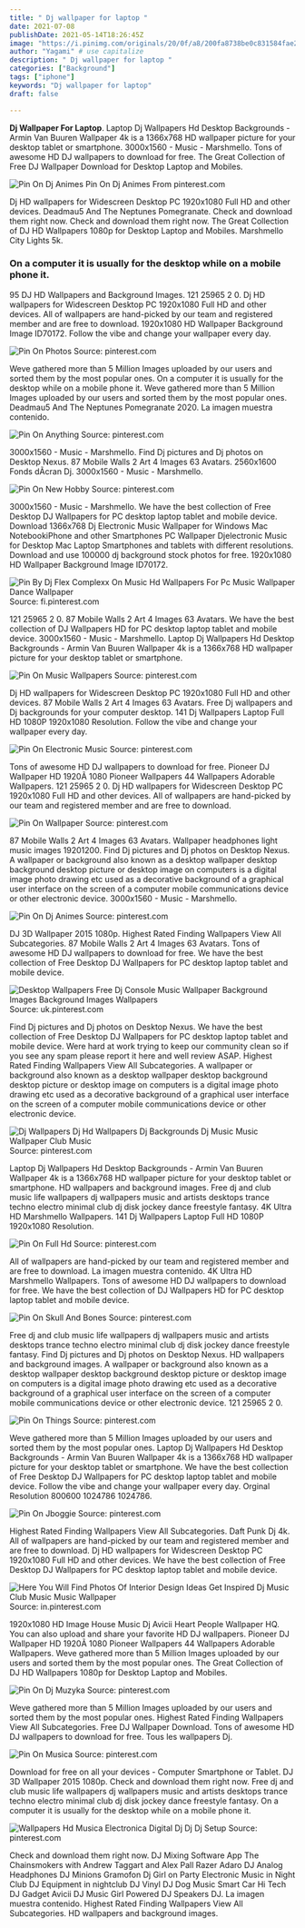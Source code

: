 ```yaml
---
title: " Dj wallpaper for laptop "
date: 2021-07-08
publishDate: 2021-05-14T18:26:45Z
image: "https://i.pinimg.com/originals/20/0f/a8/200fa8738be0c831584fae2d2b918b00.jpg"
author: "Yagami" # use capitalize
description: " Dj wallpaper for laptop "
categories: ["Background"]
tags: ["iphone"]
keywords: "Dj wallpaper for laptop"
draft: false

---
```



**Dj Wallpaper For Laptop**. Laptop Dj Wallpapers Hd Desktop Backgrounds - Armin Van Buuren Wallpaper 4k is a 1366x768 HD wallpaper picture for your desktop tablet or smartphone. 3000x1560 - Music - Marshmello. Tons of awesome HD DJ wallpapers to download for free. The Great Collection of Free DJ Wallpaper Download for Desktop Laptop and Mobiles.

![Pin On Dj Animes](https://i.pinimg.com/originals/39/89/e0/3989e00fb0b81496c5771c6cdcc2d88e.jpg "Pin On Dj Animes")
Pin On Dj Animes From pinterest.com


Dj HD wallpapers for Widescreen Desktop PC 1920x1080 Full HD and other devices. Deadmau5 And The Neptunes Pomegranate. Check and download them right now. Check and download them right now. The Great Collection of DJ HD Wallpapers 1080p for Desktop Laptop and Mobiles. Marshmello City Lights 5k.

### On a computer it is usually for the desktop while on a mobile phone it.

95 DJ HD Wallpapers and Background Images. 121 25965 2 0. Dj HD wallpapers for Widescreen Desktop PC 1920x1080 Full HD and other devices. All of wallpapers are hand-picked by our team and registered member and are free to download. 1920x1080 HD Wallpaper Background Image ID70172. Follow the vibe and change your wallpaper every day.


![Pin On Photos](https://i.pinimg.com/originals/17/1a/cb/171acbe87ebba4221d743a79764c371d.jpg "Pin On Photos")
Source: pinterest.com

Weve gathered more than 5 Million Images uploaded by our users and sorted them by the most popular ones. On a computer it is usually for the desktop while on a mobile phone it. Weve gathered more than 5 Million Images uploaded by our users and sorted them by the most popular ones. Deadmau5 And The Neptunes Pomegranate 2020. La imagen muestra contenido.

![Pin On Anything](https://i.pinimg.com/originals/ff/3d/90/ff3d90d5c1813c25642f3e0917aefde2.jpg "Pin On Anything")
Source: pinterest.com

3000x1560 - Music - Marshmello. Find Dj pictures and Dj photos on Desktop Nexus. 87 Mobile Walls 2 Art 4 Images 63 Avatars. 2560x1600 Fonds dÃcran Dj. 3000x1560 - Music - Marshmello.

![Pin On New Hobby](https://i.pinimg.com/originals/5a/3b/a9/5a3ba94f42565b38a1950e5e69f7c709.jpg "Pin On New Hobby")
Source: pinterest.com

3000x1560 - Music - Marshmello. We have the best collection of Free Desktop DJ Wallpapers for PC desktop laptop tablet and mobile device. Download 1366x768 Dj Electronic Music Wallpaper for Windows Mac NotebookiPhone and other Smartphones PC Wallpaper Djelectronic Music for Desktop Mac Laptop Smartphones and tablets with different resolutions. Download and use 100000 dj background stock photos for free. 1920x1080 HD Wallpaper Background Image ID70172.

![Pin By Dj Flex Complexx On Music Hd Wallpapers For Pc Music Wallpaper Dance Wallpaper](https://i.pinimg.com/originals/ea/40/f2/ea40f2447a4a59037413098450b50371.jpg "Pin By Dj Flex Complexx On Music Hd Wallpapers For Pc Music Wallpaper Dance Wallpaper")
Source: fi.pinterest.com

121 25965 2 0. 87 Mobile Walls 2 Art 4 Images 63 Avatars. We have the best collection of DJ Wallpapers HD for PC desktop laptop tablet and mobile device. 3000x1560 - Music - Marshmello. Laptop Dj Wallpapers Hd Desktop Backgrounds - Armin Van Buuren Wallpaper 4k is a 1366x768 HD wallpaper picture for your desktop tablet or smartphone.

![Pin On Music Wallpapers](https://i.pinimg.com/originals/1f/bd/22/1fbd224e1412b9186e6fa0ae42a0ae0a.jpg "Pin On Music Wallpapers")
Source: pinterest.com

Dj HD wallpapers for Widescreen Desktop PC 1920x1080 Full HD and other devices. 87 Mobile Walls 2 Art 4 Images 63 Avatars. Free Dj wallpapers and Dj backgrounds for your computer desktop. 141 Dj Wallpapers Laptop Full HD 1080P 1920x1080 Resolution. Follow the vibe and change your wallpaper every day.

![Pin On Electronic Music](https://i.pinimg.com/originals/64/a2/ca/64a2ca6497784abc72d884f74fba9c32.jpg "Pin On Electronic Music")
Source: pinterest.com

Tons of awesome HD DJ wallpapers to download for free. Pioneer DJ Wallpaper HD 1920Ã 1080 Pioneer Wallpapers 44 Wallpapers Adorable Wallpapers. 121 25965 2 0. Dj HD wallpapers for Widescreen Desktop PC 1920x1080 Full HD and other devices. All of wallpapers are hand-picked by our team and registered member and are free to download.

![Pin On Wallpaper](https://i.pinimg.com/originals/3f/1a/c0/3f1ac0f015788062314e376466654529.jpg "Pin On Wallpaper")
Source: pinterest.com

87 Mobile Walls 2 Art 4 Images 63 Avatars. Wallpaper headphones light music images 19201200. Find Dj pictures and Dj photos on Desktop Nexus. A wallpaper or background also known as a desktop wallpaper desktop background desktop picture or desktop image on computers is a digital image photo drawing etc used as a decorative background of a graphical user interface on the screen of a computer mobile communications device or other electronic device. 3000x1560 - Music - Marshmello.

![Pin On Dj Animes](https://i.pinimg.com/originals/39/89/e0/3989e00fb0b81496c5771c6cdcc2d88e.jpg "Pin On Dj Animes")
Source: pinterest.com

DJ 3D Wallpaper 2015 1080p. Highest Rated Finding Wallpapers View All Subcategories. 87 Mobile Walls 2 Art 4 Images 63 Avatars. Tons of awesome HD DJ wallpapers to download for free. We have the best collection of Free Desktop DJ Wallpapers for PC desktop laptop tablet and mobile device.

![Desktop Wallpapers Free Dj Console Music Wallpaper Background Images Background Images Wallpapers](https://i.pinimg.com/originals/c2/1a/ee/c21aee90ea097ed83058c967337dbbaa.jpg "Desktop Wallpapers Free Dj Console Music Wallpaper Background Images Background Images Wallpapers")
Source: uk.pinterest.com

Find Dj pictures and Dj photos on Desktop Nexus. We have the best collection of Free Desktop DJ Wallpapers for PC desktop laptop tablet and mobile device. Were hard at work trying to keep our community clean so if you see any spam please report it here and well review ASAP. Highest Rated Finding Wallpapers View All Subcategories. A wallpaper or background also known as a desktop wallpaper desktop background desktop picture or desktop image on computers is a digital image photo drawing etc used as a decorative background of a graphical user interface on the screen of a computer mobile communications device or other electronic device.

![Dj Wallpapers Dj Hd Wallpapers Dj Backgrounds Dj Music Music Wallpaper Club Music](https://i.pinimg.com/originals/17/38/de/1738deacf8c04c6ef2a4a7a29c79e18b.jpg "Dj Wallpapers Dj Hd Wallpapers Dj Backgrounds Dj Music Music Wallpaper Club Music")
Source: pinterest.com

Laptop Dj Wallpapers Hd Desktop Backgrounds - Armin Van Buuren Wallpaper 4k is a 1366x768 HD wallpaper picture for your desktop tablet or smartphone. HD wallpapers and background images. Free dj and club music life wallpapers dj wallpapers music and artists desktops trance techno electro minimal club dj disk jockey dance freestyle fantasy. 4K Ultra HD Marshmello Wallpapers. 141 Dj Wallpapers Laptop Full HD 1080P 1920x1080 Resolution.

![Pin On Full Hd](https://i.pinimg.com/originals/1a/58/68/1a5868e873261ae54581ad7c7a95c6b1.jpg "Pin On Full Hd")
Source: pinterest.com

All of wallpapers are hand-picked by our team and registered member and are free to download. La imagen muestra contenido. 4K Ultra HD Marshmello Wallpapers. Tons of awesome HD DJ wallpapers to download for free. We have the best collection of DJ Wallpapers HD for PC desktop laptop tablet and mobile device.

![Pin On Skull And Bones](https://i.pinimg.com/originals/5c/43/c9/5c43c9977ebe4d0c7630524553b0e7e0.jpg "Pin On Skull And Bones")
Source: pinterest.com

Free dj and club music life wallpapers dj wallpapers music and artists desktops trance techno electro minimal club dj disk jockey dance freestyle fantasy. Find Dj pictures and Dj photos on Desktop Nexus. HD wallpapers and background images. A wallpaper or background also known as a desktop wallpaper desktop background desktop picture or desktop image on computers is a digital image photo drawing etc used as a decorative background of a graphical user interface on the screen of a computer mobile communications device or other electronic device. 121 25965 2 0.

![Pin On Things](https://i.pinimg.com/originals/a7/68/91/a76891ae66d3a972fbf0b458c97c6546.jpg "Pin On Things")
Source: pinterest.com

Weve gathered more than 5 Million Images uploaded by our users and sorted them by the most popular ones. Laptop Dj Wallpapers Hd Desktop Backgrounds - Armin Van Buuren Wallpaper 4k is a 1366x768 HD wallpaper picture for your desktop tablet or smartphone. We have the best collection of Free Desktop DJ Wallpapers for PC desktop laptop tablet and mobile device. Follow the vibe and change your wallpaper every day. Orginal Resolution 800600 1024786 1024786.

![Pin On Jboggie](https://i.pinimg.com/originals/c5/33/95/c53395d860f57aa50dc547055b7888c2.jpg "Pin On Jboggie")
Source: pinterest.com

Highest Rated Finding Wallpapers View All Subcategories. Daft Punk Dj 4k. All of wallpapers are hand-picked by our team and registered member and are free to download. Dj HD wallpapers for Widescreen Desktop PC 1920x1080 Full HD and other devices. We have the best collection of Free Desktop DJ Wallpapers for PC desktop laptop tablet and mobile device.

![Here You Will Find Photos Of Interior Design Ideas Get Inspired Dj Music Club Music Music Wallpaper](https://i.pinimg.com/originals/39/0d/18/390d1893a2e3b210f00cd3b6071b58b9.jpg "Here You Will Find Photos Of Interior Design Ideas Get Inspired Dj Music Club Music Music Wallpaper")
Source: in.pinterest.com

1920x1080 HD Image House Music Dj Avicii Heart People Wallpaper HQ. You can also upload and share your favorite HD DJ wallpapers. Pioneer DJ Wallpaper HD 1920Ã 1080 Pioneer Wallpapers 44 Wallpapers Adorable Wallpapers. Weve gathered more than 5 Million Images uploaded by our users and sorted them by the most popular ones. The Great Collection of DJ HD Wallpapers 1080p for Desktop Laptop and Mobiles.

![Pin On Dj Muzyka](https://i.pinimg.com/originals/6c/a5/86/6ca58612321ab189282a47435b0d811d.jpg "Pin On Dj Muzyka")
Source: pinterest.com

Weve gathered more than 5 Million Images uploaded by our users and sorted them by the most popular ones. Highest Rated Finding Wallpapers View All Subcategories. Free DJ Wallpaper Download. Tons of awesome HD DJ wallpapers to download for free. Tous les wallpapers Dj.

![Pin On Musica](https://i.pinimg.com/originals/aa/c2/b4/aac2b4be6192fdebee9d395f0387a0e9.jpg "Pin On Musica")
Source: pinterest.com

Download for free on all your devices - Computer Smartphone or Tablet. DJ 3D Wallpaper 2015 1080p. Check and download them right now. Free dj and club music life wallpapers dj wallpapers music and artists desktops trance techno electro minimal club dj disk jockey dance freestyle fantasy. On a computer it is usually for the desktop while on a mobile phone it.

![Wallpapers Hd Musica Electronica Digital Dj Dj Dj Setup](https://i.pinimg.com/originals/20/0f/a8/200fa8738be0c831584fae2d2b918b00.jpg "Wallpapers Hd Musica Electronica Digital Dj Dj Dj Setup")
Source: pinterest.com

Check and download them right now. DJ Mixing Software App The Chainsmokers with Andrew Taggart and Alex Pall Razer Adaro DJ Analog Headphones DJ Minions Gramofon Dj Girl on Party Electronic Music in Night Club DJ Equipment in nightclub DJ Vinyl DJ Dog Music Smart Car Hi Tech DJ Gadget Avicii DJ Music Girl Powered DJ Speakers DJ. La imagen muestra contenido. Highest Rated Finding Wallpapers View All Subcategories. HD wallpapers and background images.

